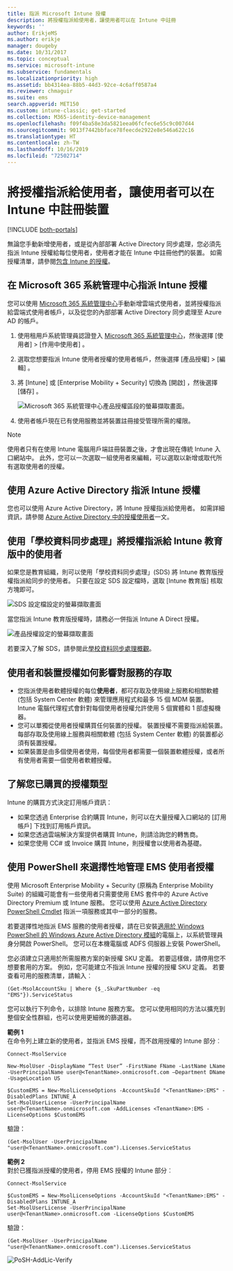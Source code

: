 ```yaml
---
title: 指派 Microsoft Intune 授權
description: 將授權指派給使用者，讓使用者可以在 Intune 中註冊
keywords: ''
author: ErikjeMS
ms.author: erikje
manager: dougeby
ms.date: 10/31/2017
ms.topic: conceptual
ms.service: microsoft-intune
ms.subservice: fundamentals
ms.localizationpriority: high
ms.assetid: bb4314ea-88b5-44d3-92ce-4c6aff0587a4
ms.reviewer: chmaguir
ms.suite: ems
search.appverid: MET150
ms.custom: intune-classic; get-started
ms.collection: M365-identity-device-management
ms.openlocfilehash: f09f4ba58e3da5821eea06fcfec6e55c9c007d44
ms.sourcegitcommit: 9013f7442bbface78feecde2922e8e546a622c16
ms.translationtype: HT
ms.contentlocale: zh-TW
ms.lasthandoff: 10/16/2019
ms.locfileid: "72502714"
---
```

# <a name="assign-licenses-to-users-so-they-can-enroll-devices-in-intune"></a>將授權指派給使用者，讓使用者可以在 Intune 中註冊裝置

[!INCLUDE [both-portals](../../intune-classic/includes/note-for-both-portals.md)]

無論您手動新增使用者，或是從內部部署 Active Directory 同步處理，您必須先指派 Intune 授權給每位使用者，使用者才能在 Intune 中註冊他們的裝置。 如需授權清單，請參閱[包含 Intune 的授權](../licenses.md)。

## <a name="assign-an-intune-license-in-the-microsoft-365-admin-center"></a>在 Microsoft 365 系統管理中心指派 Intune 授權

您可以使用 [Microsoft 365 系統管理中心](http://go.microsoft.com/fwlink/p/?LinkId=698854)手動新增雲端式使用者，並將授權指派給雲端式使用者帳戶，以及從您的內部部署 Active Directory 同步處理至 Azure AD 的帳戶。

1. 使用租用戶系統管理員認證登入 [Microsoft 365 系統管理中心](http://go.microsoft.com/fwlink/p/?LinkId=698854)，然後選擇 [使用者]   > [作用中使用者]  。

2. 選取您想要指派 Intune 使用者授權的使用者帳戶，然後選擇 [產品授權]   >  [編輯]  。

3. 將 [Intune]  或 [Enterprise Mobility + Security]  切換為 [開啟]  ，然後選擇 [儲存]  。

   ![Microsoft 365 系統管理中心產品授權區段的螢幕擷取畫面。](./media/licenses-assign/office-assign-license.png)

4. 使用者帳戶現在已有使用服務並將裝置註冊接受管理所需的權限。

> [!NOTE]
> 使用者只有在使用 Intune 電腦用戶端註冊裝置之後，才會出現在傳統 Intune 入口網站中。 此外，您可以一次選取一組使用者來編輯，可以選取以新增或取代所有選取使用者的授權。

## <a name="assign-an-intune-license-by-using-azure-active-directory"></a>使用 Azure Active Directory 指派 Intune 授權

您也可以使用 Azure Active Directory，將 Intune 授權指派給使用者。 如需詳細資訊，請參閱 [Azure Active Directory 中的授權使用者](https://docs.microsoft.com/azure/active-directory/active-directory-licensing-group-assignment-azure-portal)一文。 

## <a name="use-school-data-sync-to-assign-licenses-to-users-in-intune-for-education"></a>使用「學校資料同步處理」將授權指派給 Intune 教育版中的使用者
如果您是教育組織，則可以使用「學校資料同步處理」(SDS) 將 Intune 教育版授權指派給同步的使用者。 只要在設定 SDS 設定檔時，選取 [Intune 教育版] 核取方塊即可。  

![SDS 設定檔設定的螢幕擷取畫面](./media/licenses-assign/i4e-sds-profile-setup-setting.png)

當您指派 Intune 教育版授權時，請務必一併指派 Intune A Direct 授權。

![產品授權設定的螢幕擷取畫面](./media/licenses-assign/i4e-set-licenses.png)

若要深入了解 SDS，請參閱此[學校資料同步處理概觀](https://support.office.com/article/Overview-of-School-Data-Sync-and-Classroom-f3d1147b-4ade-4905-8518-508e729f2e91)。

## <a name="how-user-and-device-licenses-affect-access-to-services"></a>使用者和裝置授權如何影響對服務的存取
* 您指派使用者軟體授權的每位**使用者**，都可存取及使用線上服務和相關軟體 (包括 System Center 軟體) 來管理應用程式和最多 15 個 MDM 裝置。 Intune 電腦代理程式會針對每個使用者授權允許使用 5 個實體和 1 部虛擬機器。
* 您可以單獨從使用者授權購買任何裝置的授權。 裝置授權不需要指派給裝置。 每部存取及使用線上服務與相關軟體 (包括 System Center 軟體) 的裝置都必須有裝置授權。
* 如果裝置是由多個使用者使用，每個使用者都需要一個裝置軟體授權，或者所有使用者需要一個使用者軟體授權。

## <a name="understanding-the-type-of-licenses-you-have-purchased"></a>了解您已購買的授權類型

Intune 的購買方式決定訂用帳戶資訊：

- 如果您透過 Enterprise 合約購買 Intune，則可以在大量授權入口網站的 [訂用帳戶]  下找到訂用帳戶資訊。
- 如果您透過雲端解決方案提供者購買 Intune，則請洽詢您的轉售商。
- 如果您使用 CC# 或 Invoice 購買 Intune，則授權會以使用者為基礎。




## <a name="use-powershell-to-selectively-manage-ems-user-licenses"></a>使用 PowerShell 來選擇性地管理 EMS 使用者授權
使用 Microsoft Enterprise Mobility + Security (原稱為 Enterprise Mobility Suite) 的組織可能會有一些使用者只需要使用 EMS 套件中的 Azure Active Directory Premium 或 Intune 服務。 您可以使用 [Azure Active Directory PowerShell Cmdlet](https://msdn.microsoft.com/library/jj151815.aspx) 指派一項服務或其中一部分的服務。

若要選擇性地指派 EMS 服務的使用者授權，請在已安裝[適用於 Windows PowerShell 的 Windows Azure Active Directory 模組](https://msdn.microsoft.com/library/jj151815.aspx#bkmk_installmodule)的電腦上，以系統管理員身分開啟 PowerShell。 您可以在本機電腦或 ADFS 伺服器上安裝 PowerShell。

您必須建立只適用於所需服務方案的新授權 SKU 定義。 若要這樣做，請停用您不想要套用的方案。 例如，您可能建立不指派 Intune 授權的授權 SKU 定義。 若要查看可用的服務清單，請輸入︰

    (Get-MsolAccountSku | Where {$_.SkuPartNumber -eq "EMS"}).ServiceStatus

您可以執行下列命令，以排除 Intune 服務方案。 您可以使用相同的方法以擴充到整個安全性群組，也可以使用更細微的篩選器。

**範例 1**<br>
在命令列上建立新的使用者，並指派 EMS 授權，而不啟用授權的 Intune 部分︰

    Connect-MsolService

    New-MsolUser -DisplayName “Test User” -FirstName FName -LastName LName -UserPrincipalName user@<TenantName>.onmicrosoft.com –Department DName -UsageLocation US

    $CustomEMS = New-MsolLicenseOptions -AccountSkuId "<TenantName>:EMS" -DisabledPlans INTUNE_A
    Set-MsolUserLicense -UserPrincipalName user@<TenantName>.onmicrosoft.com -AddLicenses <TenantName>:EMS -LicenseOptions $CustomEMS


驗證：

    (Get-MsolUser -UserPrincipalName "user@<TenantName>.onmicrosoft.com").Licenses.ServiceStatus

**範例 2**<br>
對於已獲指派授權的使用者，停用 EMS 授權的 Intune 部分︰

    Connect-MsolService

    $CustomEMS = New-MsolLicenseOptions -AccountSkuId "<TenantName>:EMS" -DisabledPlans INTUNE_A
    Set-MsolUserLicense -UserPrincipalName user@<TenantName>.onmicrosoft.com -LicenseOptions $CustomEMS

驗證：

    (Get-MsolUser -UserPrincipalName "user@<TenantName>.onmicrosoft.com").Licenses.ServiceStatus

![PoSH-AddLic-Verify](./media/licenses-assign/posh-addlic-verify.png)
